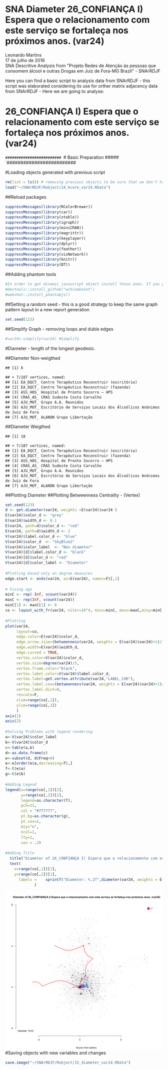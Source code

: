 # SNA Diameter 26_CONFIANÇA I) Espera que o relacionamento com este serviço se fortaleça nos próximos anos. (var24)
Leonardo Martins  
17 de julho de 2016  
SNA Descritive Analysis from "Projeto Redes de Atenção às pessoas que consomem álcool e outras Drogas em Juiz de Fora-MG   Brazil"  - SNArRDJF

Here you can find a basic script to analysis data from SNArRDJF - this script was elaborated considering its use for orther matrix adjacency data from SNArRDJF - Here we are going to analyse:

# 26_CONFIANÇA I) Espera que o relacionamento com este serviço se fortaleça nos próximos anos. (var24)

`#########################
`# Basic Preparation #####
`#########################

#Loading objects generated with previous script 

```r
rm(list = ls()) # removing previous objects to be sure that we don't have objects conflicts name
load("~/SNArRDJF/Robject/14_kcore_var24.RData")
```
##Reload packages

```r
suppressMessages(library(RColorBrewer))
suppressMessages(library(car))
suppressMessages(library(xtable))
suppressMessages(library(igraph))
suppressMessages(library(miniCRAN))
suppressMessages(library(magrittr))
suppressMessages(library(keyplayer))
suppressMessages(library(dplyr))
suppressMessages(library(feather))
suppressMessages(library(visNetwork))
suppressMessages(library(knitr))
suppressMessages(library(DT))
```
##Adding phantom tools

```r
#In order to get dinamic javascript object install those ones. If you get problems installing go to Stackoverflow.com and type your error to discover what to do. In some cases the libraries need to be intalled in outside R libs.
#devtools::install_github("wch/webshot")
#webshot::install_phantomjs()
```
##Setting a random seed - this is a good strategy to keep the same graph pattern layout in a new report generation

```r
set.seed(123)
```

##Simplify Graph - removing loops and duble edges 

```r
#var24<-simplify(var24) #Simplify
```


#Diameter - length of the longest geodesic.

##Diameter Non-weigthed 

```
## [1] 6
```

```
## + 7/187 vertices, named:
## [1] EA_DQCT_ Centro Terapêutico Reconstruir (escritório)                          
## [2] EA_DQCT_ Centro Terapêutico Reconstruir (fazenda)                             
## [3] ASS_HOS_ Hospital de Pronto Socorro – HPS                                     
## [4] CRAS_AS_ CRAS Sudeste Costa Carvalho                                          
## [5] AJU_MUT_ Grupo A.A. Reunidos                                                  
## [6] AJU_MUT_ Escritório de Serviços Locais dos Álcoólicos Anônimos de Juiz de Fora
## [7] AJU_MUT_ ALANON Grupo Libertação
```
##Diameter Weigthed 

```
## [1] 18
```

```
## + 7/187 vertices, named:
## [1] EA_DQCT_ Centro Terapêutico Reconstruir (escritório)                          
## [2] EA_DQCT_ Centro Terapêutico Reconstruir (fazenda)                             
## [3] ASS_HOS_ Hospital de Pronto Socorro – HPS                                     
## [4] CRAS_AS_ CRAS Sudeste Costa Carvalho                                          
## [5] AJU_MUT_ Grupo A.A. Reunidos                                                  
## [6] AJU_MUT_ Escritório de Serviços Locais dos Álcoólicos Anônimos de Juiz de Fora
## [7] AJU_MUT_ ALANON Grupo Libertação
```
##Plotting Diameter
##Plotting Betweenness Centrality - (Vertex)

```r
set.seed(123)
d <- get.diameter(var24, weights =E(var24)$var24 )
E(var24)$color_d <- "grey"
E(var24)$width_d <- 0.1
E(var24, path=d)$color_d <- "red"
E(var24, path=d)$width_d <- 2
V(var24)$label.color_d <- "blue"
V(var24)$color_d  <- "SkyBlue2"
V(var24)$color_label  <- "Non diameter"
V(var24)[d]$label.color_d <- "black"
V(var24)[d]$color_d <- "red"
V(var24)[d]$color_label <- "Diameter"

#Plotting based only on degree measures 
edge.start <- ends(var24, es=E(var24), names=F)[,1]

# Fixing ego
minC <- rep(-Inf, vcount(var24))
maxC <- rep(Inf, vcount(var24))
minC[1] <- maxC[1] <- 0
co <- layout_with_fr(var24, niter=10^4, minx=minC, maxx=maxC,miny=minC, maxy=maxC, weights = E(var24)$var24)

#Plotting
plot(var24, 
     layout=co,
     edge.color=E(var24)$color_d,
     edge.arrow.size=(betweenness(var24, weights = E(var24)$var24)+1)/100000,
     edge.width=E(var24)$width_d,
     edge.curved = TRUE,
     vertex.color=V(var24)$color_d,
     vertex.size=degree(var24)/5,
     vertex.frame.color="black",
     vertex.label.color=V(var24)$label.color_d,
     vertex.label=get.vertex.attribute(var24,"LABEL_COR"),
     vertex.label.cex=(betweenness(var24, weights = E(var24)$var24)+1)/10000,
     vertex.label.dist=0,
     rescale=F,
     xlim=range(co[,1]), 
     ylim=range(co[,2])
     )
axis(1)
axis(2)

#Solving Problems with legend rendering 
a<-V(var24)$color_label 
b<-V(var24)$color_d
c<-table(a,b)
d<-as.data.frame(c)
e<-subset(d, d$Freq>0)
e<-e[order(e$a,decreasing=T),] 
f<-t(e$a)
g<-t(e$b)

#Adding Legend
legend(x=range(co[,1])[2], 
       y=range(co[,2])[2],
       legend=as.character(f),
       pch=21,
       col = "#777777", 
       pt.bg=as.character(g),
       pt.cex=2,
       bty="n", 
       ncol=1,
       lty=1,
       cex = .3)

#Adding Title
  title("Diameter of 26_CONFIANÇA I) Espera que o relacionamento com este serviço se fortaleça nos próximos anos. (var24)", sub = "Source: from authors ")
  text( 
    x=range(co[,1])[1],
    y=range(co[,2])[1], 
      labels =    sprintf("Diameter: %.2f",diameter(var24, weights = E(var24)$var24))
             )
```

![](26_CONFIANÇA_I_Relacionamento_se_fortaleça_nos_próximos_anos_15_diameter_files/figure-html/unnamed-chunk-8-1.png)<!-- -->
#Saving objects with new variables and changes

```r
save.image("~/SNArRDJF/Robject/15_diameter_var24.RData") 
```


